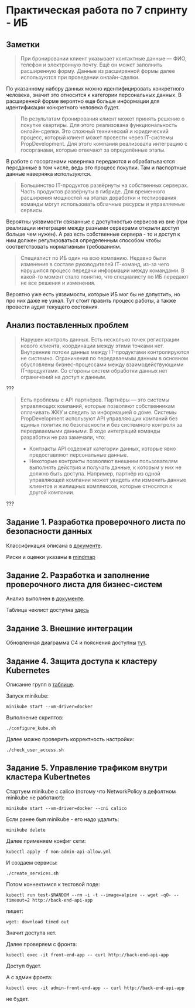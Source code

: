 # Практическая работа по 7 спринту - ИБ

## Заметки

> При бронировании клиент указывает контактные данные — ФИО, телефон и электронную почту. Ещё он может заполнить расширенную форму. Данные из расширенной формы далее используются при проведении онлайн-сделки.

По указанному набору данных можно идентифицировать конкретного человека, значит это относится к категории персональных данных.
В расширенной форме вероятно еще больше информации для идентификации конкретного человека будет.

>По результатам бронирования клиент может принять решение о покупке квартиры. Для этого реализована функциональность онлайн-сделки. Это сложный технический и юридический процесс, который клиент может провести через IT-системы PropDevelopment. Для этого компания реализовала интеграцию с госорганами, которые отвечают за определённые этапы.

В работе с госорганами наверняка передаются и обрабатываются персданные в том числе, ведь это процесс покупки. Там и паспортные данные наверняка используются.

> Большинство IT-продуктов развёрнуты на собственных серверах. Часть продуктов развёрнуты в гибриде. Для временного расширения мощностей на этапах доработки и тестирования команды могут использовать облачные ресурсы и управляемые сервисы.

Вероятны уязвимости связанные с доступностью сервисов из вне (при реализации интеграции между разными серверами открыли доступ больше чем нужен). 
А раз есть собственные сервера - то и доступ к ним должен регулироваться определенным способом чтобы соответствовать нормативным требованиям.

> Специалист по ИБ один на всю компанию. Недавно были изменения в составе руководителей IT-команд, из-за чего нарушился процесс передачи информации между командами. В какой-то момент стало понятно, что специалисту по ИБ передают не все решения и изменения.

Вероятно уже есть уязвимости, которые ИБ мог бы не допустить, но про них даже не узнал. Тут стоит править процесс работы, а также провести аудит текущего состояния.

## Анализ поставленных проблем

>Нарушен контроль данных. Есть несколько точек регистрации нового клиента, координации между этими точками нет. Внутренние потоки данных между IT-продуктами контролируются не системно. Ограничения по передаваемым данным в основном обусловлены бизнес-процессами между взаимодействующими IT-продуктами. Со стороны систем обработки данных нет ограничений на доступ к данным.

???

> Есть проблемы с API партнёров. Партнёры — это системы управляющих компаний, которые позволяют собственникам оплачивать ЖКУ и следить за информацией о доме. Системы PropDevelopment используют API управляющих компаний без единых политик по безопасности и без системного контроля за передаваемыми данными. В ходе интеграций команды разработки не раз замечали, что:
> - Контракты API содержат категории данных, которые явно предоставляют персональные данные.
> - Некоторые контракты позволяют внешним пользователям выполнять действия и получать данные, к которым у них не должно быть доступа. Например, партнёр из одной управляющей компании может увидеть или изменить данные клиентов и жилищных комплексов, которые относятся к другой компании.

???

## Задание 1. Разработка проверочного листа по безопасности данных

Классификация описана в [документе](Exc1/ANALYZE.md).

Риски и оценки указаны в [mindmap](Exc1/mindmap.drawio)

## Задание 2. Разработка и заполнение проверочного листа для бизнес-систем

Анализ выполнен в [документе](Exc2/ANALYZE.md).

Таблица чеклист доступна [здесь](Exc2/checklist.xlsx)

## Задание 3. Внешние интеграции

Обновленная диаграмма C4 и пояснения доступны [тут](Exc3/PropDevelopment_С4_model.drawio.xml).

## Задание 4. Защита доступа к кластеру Kubernetes

Описание групп в [таблице](Exc4/группы.xlsx).

Запуск minikube:
```
minikube start --vm-driver=docker
```

Выполнение скриптов:
```
./configure_kube.sh
```

Далее можно проверить корректность настройки:
```
./check_user_access.sh
```

## Задание 5. Управление трафиком внутри кластера Kubertnetes

Стартуем minikube с calico (потому что NetworkPolicy в дефолтном minikube не работают):
```
minikube start --vm-driver=docker --cni calico
```
Если ранее был minikube - его надо удалить:
```
minikube delete
```

Далее применяем конфиг сети:
```
kubectl apply -f non-admin-api-allow.yml
```

И создаем сервисы:
```
./create_services.sh
```

Потом коннектимся к тестовой поде:
```
kubectl run test-$RANDOM --rm -i -t --image=alpine -- wget -qO- --timeout=2 http://back-end-api-app 
```
пишет:
```
wget: download timed out
```
Значит доступа нет.

Далее проверяем с фронта:
```
kubectl exec -it front-end-app -- curl http://back-end-api-app 
```
Доступ будет.

А с админ фронта:
```
kubectl exec -it admin-front-end-app -- curl http://back-end-api-app 
```
не будет.

